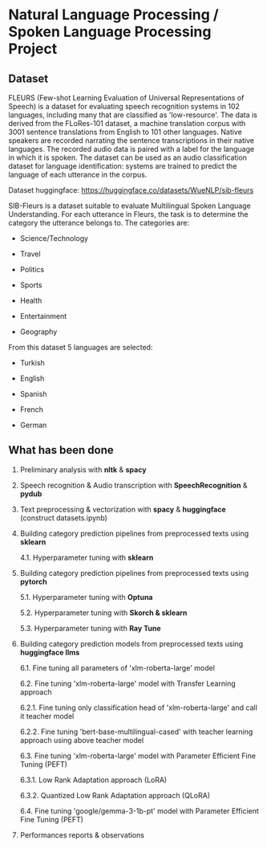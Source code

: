 # Natural Language Processing / Spoken Language Processing Project

## Dataset

FLEURS (Few-shot Learning Evaluation of Universal Representations of Speech) is a dataset for evaluating speech recognition systems in 102 languages, including many that are classified as 'low-resource'. The data is derived from the FLoRes-101 dataset, a machine translation corpus with 3001 sentence translations from English to 101 other languages. Native speakers are recorded narrating the sentence transcriptions in their native languages. The recorded audio data is paired with a label for the language in which it is spoken. The dataset can be used as an audio classification dataset for language identification: systems are trained to predict the language of each utterance in the corpus.

Dataset huggingface: https://huggingface.co/datasets/WueNLP/sib-fleurs

SIB-Fleurs is a dataset suitable to evaluate Multilingual Spoken Language Understanding. For each utterance in Fleurs, the task is to determine the category the utterance belongs to. The categories are:

* Science/Technology

* Travel

* Politics

* Sports

* Health

* Entertainment

* Geography

From this dataset 5 languages are selected: 

* Turkish

* English

* Spanish

* French

* German

## What has been done

1. Preliminary analysis with **nltk** & **spacy**

2. Speech recognition & Audio transcription with **SpeechRecognition** & **pydub**

3. Text preprocessing & vectorization with **spacy** & **huggingface** (construct datasets.ipynb)

4. Building category prediction pipelines from preprocessed texts using **sklearn**

    4.1. Hyperparameter tuning with **sklearn**

5. Building category prediction pipelines from preprocessed texts using **pytorch**

    5.1. Hyperparameter tuning with **Optuna**

    5.2. Hyperparameter tuning with **Skorch & sklearn**

    5.3. Hyperparameter tuning with **Ray Tune**

6. Building category prediction models from preprocessed texts using **huggingface llms**

    6.1. Fine tuning all parameters of 'xlm-roberta-large' model

    6.2. Fine tuning 'xlm-roberta-large' model with Transfer Learning approach
        
    6.2.1. Fine tuning only classification head of 'xlm-roberta-large' and call it teacher model

    6.2.2. Fine tuning 'bert-base-multilingual-cased' with teacher learning approach using above teacher model

    6.3. Fine tuning 'xlm-roberta-large' model with Parameter Efficient Fine Tuning (PEFT)
        
    6.3.1. Low Rank Adaptation approach (LoRA)

    6.3.2. Quantized Low Rank Adaptation approach (QLoRA)

    6.4. Fine tuning 'google/gemma-3-1b-pt' model with Parameter Efficient Fine Tuning (PEFT)

7. Performances reports & observations